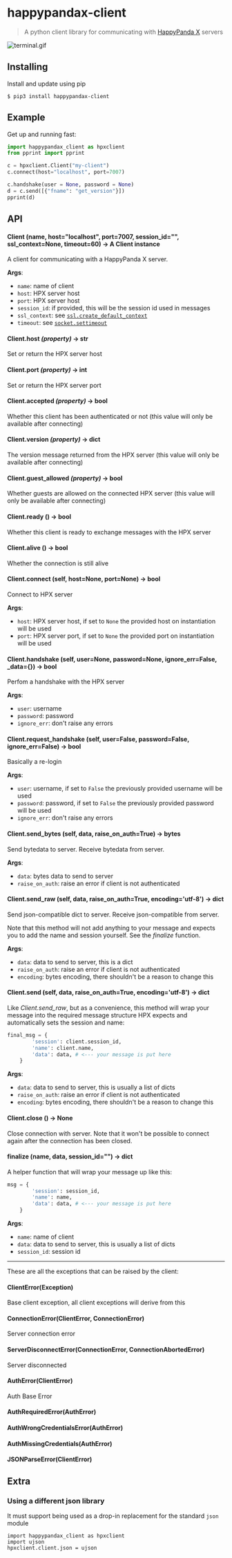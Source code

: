 # happypandax-client
> A python client library for communicating with [HappyPanda X](https://github.com/happypandax/happypandax) servers

![terminal.gif](https://user-images.githubusercontent.com/11841002/57985155-4be30c00-7a64-11e9-9a5a-df79a42c85da.gif)

## Installing

Install and update using pip

```
$ pip3 install happypandax-client
```

## Example

Get up and running fast:

```python
import happypandax_client as hpxclient
from pprint import pprint

c = hpxclient.Client("my-client")
c.connect(host="localhost", port=7007)

c.handshake(user = None, password = None)
d = c.send([{"fname": "get_version"}])
pprint(d)
```

## API

#### Client (name, host="localhost", port=7007, session_id="", ssl_context=None, timeout=60) → A Client instance

A client for communicating with a HappyPanda X server.

**Args**:

- `name`: name of client
- `host`: HPX server host
- `port`: HPX server host
- `session_id`: if provided, this will be the session id used in messages
- `ssl_context`: see [`ssl.create_default_context`](https://docs.python.org/3/library/ssl.html#ssl.create_default_context)
- `timeout`: see [`socket.settimeout`](https://docs.python.org/3/library/socket.html#socket.socket.settimeout) 

#### Client.host _(property)_ → str

Set or return the HPX server host

#### Client.port _(property)_ → int

Set or return the HPX server port

#### Client.accepted _(property)_ → bool

Whether this client has been authenticated or not (this value will only be available after connecting)

#### Client.version _(property)_ → dict

The version message returned from the HPX server (this value will only be available after connecting)

#### Client.guest_allowed _(property)_ → bool

Whether guests are allowed on the connected HPX server (this value will only be available after connecting)

#### Client.ready () → bool

Whether this client is ready to exchange messages with the HPX server

#### Client.alive () → bool

Whether the connection is still alive

#### Client.connect (self, host=None, port=None) → bool

Connect to HPX server

**Args**:

- `host`: HPX server host, if set to `None` the provided host on instantiation will be used
- `port`: HPX server port, if set to `None` the provided port on instantiation will be used

#### Client.handshake (self, user=None, password=None, ignore_err=False, _data={}) → bool

Perfom a handshake with the HPX server

**Args**:

- `user`: username
- `password`: password
- `ignore_err`: don't raise any errors

#### Client.request_handshake (self, user=False, password=False, ignore_err=False) → bool

Basically a re-login

**Args**:

- `user`: username, if set to `False` the previously provided username will be used
- `password`: password, if set to `False` the previously provided password will be used
- `ignore_err`: don't raise any errors

#### Client.send_bytes (self, data, raise_on_auth=True) → bytes

Send bytedata to server. Receive bytedata from server.

**Args**:

- `data`: bytes data to send to server
- `raise_on_auth`: raise an error if client is not authenticated

#### Client.send_raw (self, data, raise_on_auth=True, encoding='utf-8') → dict

Send json-compatible dict to server. Receive json-compatible from server.

Note that this method will not add anything to your message and expects you to add the name and session yourself. See the *finalize* function.

**Args**:

- `data`: data to send to server, this is a dict
- `raise_on_auth`: raise an error if client is not authenticated
- `encoding`: bytes encoding, there shouldn't be a reason to change this

#### Client.send (self, data, raise_on_auth=True, encoding='utf-8') → dict

Like *Client.send_raw*, but as a convenience, this method will wrap your message into the required message structure HPX expects and automatically sets the session and name:
```python
final_msg = {
        'session': client.session_id,
        'name': client.name,
        'data': data, # <--- your message is put here
    }
```

**Args**:

- `data`: data to send to server, this is usually a list of dicts
- `raise_on_auth`: raise an error if client is not authenticated
- `encoding`: bytes encoding, there shouldn't be a reason to change this

#### Client.close () → None

Close connection with server. Note that it won't be possible to connect again after the connection has been closed.

#### finalize (name, data, session_id="") → dict

A helper function that will wrap your message up like this:

```python
msg = {
        'session': session_id,
        'name': name,
        'data': data, # <--- your message is put here
    }
```

**Args**:

- `name`: name of client
- `data`: data to send to server, this is usually a list of dicts
- `session_id`: session id

---------------------------------------------------------------

These are all the exceptions that can be raised by the client:

#### ClientError(Exception)
Base client exception, all client exceptions will derive from this

#### ConnectionError(ClientError, ConnectionError)
Server connection error

#### ServerDisconnectError(ConnectionError, ConnectionAbortedError)
Server disconnected

#### AuthError(ClientError)
Auth Base Error

#### AuthRequiredError(AuthError)

#### AuthWrongCredentialsError(AuthError)

#### AuthMissingCredentials(AuthError)

#### JSONParseError(ClientError)

## Extra

### Using a different json library

It must support being used as a drop-in replacement for the standard `json` module

```
import happypandax_client as hpxclient
import ujson
hpxclient.client.json = ujson
```